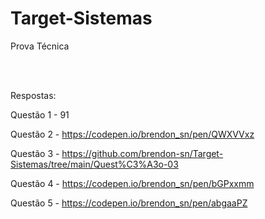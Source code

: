 # Target-Sistemas
Prova Técnica

<br><br>

Respostas: <br>

Questão 1 - 91

Questão 2 - https://codepen.io/brendon_sn/pen/QWXVVxz

Questão 3 - https://github.com/brendon-sn/Target-Sistemas/tree/main/Quest%C3%A3o-03

Questão 4 - https://codepen.io/brendon_sn/pen/bGPxxmm

Questão 5 - https://codepen.io/brendon_sn/pen/abgaaPZ 
